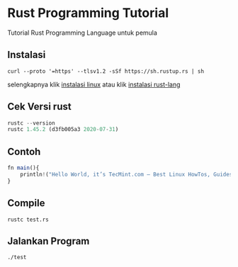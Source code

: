# Rust Programming Tutorial
Tutorial Rust Programming Language untuk pemula

## Instalasi
`curl --proto '=https' --tlsv1.2 -sSf https://sh.rustup.rs | sh`

selengkapnya klik [instalasi linux](https://www.tecmint.com/install-rust-programming-language-in-linux/) atau klik [instalasi rust-lang](https://www.rust-lang.org/tools/install)


## Cek Versi rust
```js
rustc --version
rustc 1.45.2 (d3fb005a3 2020-07-31)
```

## Contoh
```js
fn main(){
    println!("Hello World, it’s TecMint.com – Best Linux HowTos, Guides on the Internet!");
} 
```

## Compile
`rustc test.rs`


## Jalankan Program
`./test`